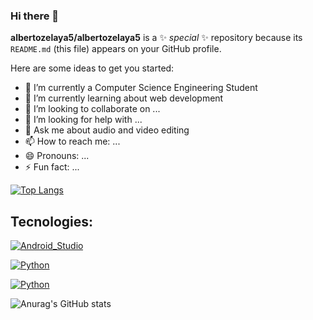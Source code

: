 ### Hi there 👋


**albertozelaya5/albertozelaya5** is a ✨ _special_ ✨ repository because its `README.md` (this file) appears on your GitHub profile.

Here are some ideas to get you started:

- 🔭 I’m currently a Computer Science Engineering Student
- 🌱 I’m currently learning about web development
- 👯 I’m looking to collaborate on ...
- 🤔 I’m looking for help with ...
- 💬 Ask me about audio and video editing
- 📫 How to reach me: ...
- 😄 Pronouns: ...
- ⚡ Fun fact: ...

[![Top Langs](https://github-readme-stats.vercel.app/api/top-langs/?username=albertozelaya5&layout=compact&theme=radical)](https://github.com/anuraghazra/github-readme-stats)


## Tecnologies:

[![Android_Studio](https://img.shields.io/badge/Android_Studio-3DDC84?style=for-the-badge&logo=android-studio&logoColor=white&labelColor=101010)]()

[![Python](https://img.shields.io/badge/Python-yellow?style=for-the-badge&logo=python&logoColor=white&labelColor=101010)]()

[![Python](https://img.shields.io/badge/-Html-orange?style=for-the-badge&logo=html&logoColor=white&labelColor=101010)]()


![Anurag's GitHub stats](https://github-readme-stats.vercel.app/api?username=albertozelaya5&show_icons=true&theme=radical)

